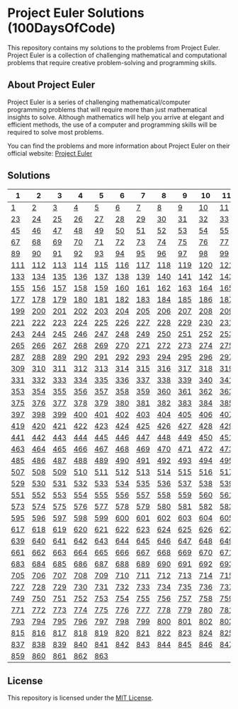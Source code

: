 # Project Euler Solutions (100DaysOfCode)

This repository contains my solutions to the problems from Project Euler. Project Euler is a collection of challenging mathematical and computational problems that require creative problem-solving and programming skills.

## About Project Euler

Project Euler is a series of challenging mathematical/computer programming problems that will require more than just mathematical insights to solve. Although mathematics will help you arrive at elegant and efficient methods, the use of a computer and programming skills will be required to solve most problems.

You can find the problems and more information about Project Euler on their official website: [Project Euler](https://projecteuler.net/)

## Solutions

| 1                        | 2                        | 3        | 4        | 5                        | 6                        | 7        | 8        | 9        | 10       | 11       | 12       | 13       | 14       | 15       | 16       | 17       | 18       | 19       | 20       | 21       | 22       |
| ------------------------ | ------------------------ | -------- | -------- | ------------------------ | ------------------------ | -------- | -------- | -------- | -------- | -------- | -------- | -------- | -------- | -------- | -------- | -------- | -------- | -------- | -------- | -------- | -------- |
| [1](./day1/problem_1.py) | [2](./day2/problem_2.py) | [3](.)   | [4](.)   | [5](./day2/problem_5.py) | [6](./day2/problem_6.py) | [7](.)   | [8](.)   | [9](.)   | [10](.)  | [11](.)  | [12](.)  | [13](.)  | [14](.)  | [15](.)  | [16](.)  | [17](.)  | [18](.)  | [19](.)  | [20](.)  | [21](.)  | [22](.)  |
| [23](.)                  | [24](.)                  | [25](.)  | [26](.)  | [27](.)                  | [28](.)                  | [29](.)  | [30](.)  | [31](.)  | [32](.)  | [33](.)  | [34](.)  | [35](.)  | [36](.)  | [37](.)  | [38](.)  | [39](.)  | [40](.)  | [41](.)  | [42](.)  | [43](.)  | [44](.)  |
| [45](.)                  | [46](.)                  | [47](.)  | [48](.)  | [49](.)                  | [50](.)                  | [51](.)  | [52](.)  | [53](.)  | [54](.)  | [55](.)  | [56](.)  | [57](.)  | [58](.)  | [59](.)  | [60](.)  | [61](.)  | [62](.)  | [63](.)  | [64](.)  | [65](.)  | [66](.)  |
| [67](.)                  | [68](.)                  | [69](.)  | [70](.)  | [71](.)                  | [72](.)                  | [73](.)  | [74](.)  | [75](.)  | [76](.)  | [77](.)  | [78](.)  | [79](.)  | [80](.)  | [81](.)  | [82](.)  | [83](.)  | [84](.)  | [85](.)  | [86](.)  | [87](.)  | [88](.)  |
| [89](.)                  | [90](.)                  | [91](.)  | [92](.)  | [93](.)                  | [94](.)                  | [95](.)  | [96](.)  | [97](.)  | [98](.)  | [99](.)  | [100](.) | [101](.) | [102](.) | [103](.) | [104](.) | [105](.) | [106](.) | [107](.) | [108](.) | [109](.) | [110](.) |
| [111](.)                 | [112](.)                 | [113](.) | [114](.) | [115](.)                 | [116](.)                 | [117](.) | [118](.) | [119](.) | [120](.) | [121](.) | [122](.) | [123](.) | [124](.) | [125](.) | [126](.) | [127](.) | [128](.) | [129](.) | [130](.) | [131](.) | [132](.) |
| [133](.)                 | [134](.)                 | [135](.) | [136](.) | [137](.)                 | [138](.)                 | [139](.) | [140](.) | [141](.) | [142](.) | [143](.) | [144](.) | [145](.) | [146](.) | [147](.) | [148](.) | [149](.) | [150](.) | [151](.) | [152](.) | [153](.) | [154](.) |
| [155](.)                 | [156](.)                 | [157](.) | [158](.) | [159](.)                 | [160](.)                 | [161](.) | [162](.) | [163](.) | [164](.) | [165](.) | [166](.) | [167](.) | [168](.) | [169](.) | [170](.) | [171](.) | [172](.) | [173](.) | [174](.) | [175](.) | [176](.) |
| [177](.)                 | [178](.)                 | [179](.) | [180](.) | [181](.)                 | [182](.)                 | [183](.) | [184](.) | [185](.) | [186](.) | [187](.) | [188](.) | [189](.) | [190](.) | [191](.) | [192](.) | [193](.) | [194](.) | [195](.) | [196](.) | [197](.) | [198](.) |
| [199](.)                 | [200](.)                 | [201](.) | [202](.) | [203](.)                 | [204](.)                 | [205](.) | [206](.) | [207](.) | [208](.) | [209](.) | [210](.) | [211](.) | [212](.) | [213](.) | [214](.) | [215](.) | [216](.) | [217](.) | [218](.) | [219](.) | [220](.) |
| [221](.)                 | [222](.)                 | [223](.) | [224](.) | [225](.)                 | [226](.)                 | [227](.) | [228](.) | [229](.) | [230](.) | [231](.) | [232](.) | [233](.) | [234](.) | [235](.) | [236](.) | [237](.) | [238](.) | [239](.) | [240](.) | [241](.) | [242](.) |
| [243](.)                 | [244](.)                 | [245](.) | [246](.) | [247](.)                 | [248](.)                 | [249](.) | [250](.) | [251](.) | [252](.) | [253](.) | [254](.) | [255](.) | [256](.) | [257](.) | [258](.) | [259](.) | [260](.) | [261](.) | [262](.) | [263](.) | [264](.) |
| [265](.)                 | [266](.)                 | [267](.) | [268](.) | [269](.)                 | [270](.)                 | [271](.) | [272](.) | [273](.) | [274](.) | [275](.) | [276](.) | [277](.) | [278](.) | [279](.) | [280](.) | [281](.) | [282](.) | [283](.) | [284](.) | [285](.) | [286](.) |
| [287](.)                 | [288](.)                 | [289](.) | [290](.) | [291](.)                 | [292](.)                 | [293](.) | [294](.) | [295](.) | [296](.) | [297](.) | [298](.) | [299](.) | [300](.) | [301](.) | [302](.) | [303](.) | [304](.) | [305](.) | [306](.) | [307](.) | [308](.) |
| [309](.)                 | [310](.)                 | [311](.) | [312](.) | [313](.)                 | [314](.)                 | [315](.) | [316](.) | [317](.) | [318](.) | [319](.) | [320](.) | [321](.) | [322](.) | [323](.) | [324](.) | [325](.) | [326](.) | [327](.) | [328](.) | [329](.) | [330](.) |
| [331](.)                 | [332](.)                 | [333](.) | [334](.) | [335](.)                 | [336](.)                 | [337](.) | [338](.) | [339](.) | [340](.) | [341](.) | [342](.) | [343](.) | [344](.) | [345](.) | [346](.) | [347](.) | [348](.) | [349](.) | [350](.) | [351](.) | [352](.) |
| [353](.)                 | [354](.)                 | [355](.) | [356](.) | [357](.)                 | [358](.)                 | [359](.) | [360](.) | [361](.) | [362](.) | [363](.) | [364](.) | [365](.) | [366](.) | [367](.) | [368](.) | [369](.) | [370](.) | [371](.) | [372](.) | [373](.) | [374](.) |
| [375](.)                 | [376](.)                 | [377](.) | [378](.) | [379](.)                 | [380](.)                 | [381](.) | [382](.) | [383](.) | [384](.) | [385](.) | [386](.) | [387](.) | [388](.) | [389](.) | [390](.) | [391](.) | [392](.) | [393](.) | [394](.) | [395](.) | [396](.) |
| [397](.)                 | [398](.)                 | [399](.) | [400](.) | [401](.)                 | [402](.)                 | [403](.) | [404](.) | [405](.) | [406](.) | [407](.) | [408](.) | [409](.) | [410](.) | [411](.) | [412](.) | [413](.) | [414](.) | [415](.) | [416](.) | [417](.) | [418](.) |
| [419](.)                 | [420](.)                 | [421](.) | [422](.) | [423](.)                 | [424](.)                 | [425](.) | [426](.) | [427](.) | [428](.) | [429](.) | [430](.) | [431](.) | [432](.) | [433](.) | [434](.) | [435](.) | [436](.) | [437](.) | [438](.) | [439](.) | [440](.) |
| [441](.)                 | [442](.)                 | [443](.) | [444](.) | [445](.)                 | [446](.)                 | [447](.) | [448](.) | [449](.) | [450](.) | [451](.) | [452](.) | [453](.) | [454](.) | [455](.) | [456](.) | [457](.) | [458](.) | [459](.) | [460](.) | [461](.) | [462](.) |
| [463](.)                 | [464](.)                 | [465](.) | [466](.) | [467](.)                 | [468](.)                 | [469](.) | [470](.) | [471](.) | [472](.) | [473](.) | [474](.) | [475](.) | [476](.) | [477](.) | [478](.) | [479](.) | [480](.) | [481](.) | [482](.) | [483](.) | [484](.) |
| [485](.)                 | [486](.)                 | [487](.) | [488](.) | [489](.)                 | [490](.)                 | [491](.) | [492](.) | [493](.) | [494](.) | [495](.) | [496](.) | [497](.) | [498](.) | [499](.) | [500](.) | [501](.) | [502](.) | [503](.) | [504](.) | [505](.) | [506](.) |
| [507](.)                 | [508](.)                 | [509](.) | [510](.) | [511](.)                 | [512](.)                 | [513](.) | [514](.) | [515](.) | [516](.) | [517](.) | [518](.) | [519](.) | [520](.) | [521](.) | [522](.) | [523](.) | [524](.) | [525](.) | [526](.) | [527](.) | [528](.) |
| [529](.)                 | [530](.)                 | [531](.) | [532](.) | [533](.)                 | [534](.)                 | [535](.) | [536](.) | [537](.) | [538](.) | [539](.) | [540](.) | [541](.) | [542](.) | [543](.) | [544](.) | [545](.) | [546](.) | [547](.) | [548](.) | [549](.) | [550](.) |
| [551](.)                 | [552](.)                 | [553](.) | [554](.) | [555](.)                 | [556](.)                 | [557](.) | [558](.) | [559](.) | [560](.) | [561](.) | [562](.) | [563](.) | [564](.) | [565](.) | [566](.) | [567](.) | [568](.) | [569](.) | [570](.) | [571](.) | [572](.) |
| [573](.)                 | [574](.)                 | [575](.) | [576](.) | [577](.)                 | [578](.)                 | [579](.) | [580](.) | [581](.) | [582](.) | [583](.) | [584](.) | [585](.) | [586](.) | [587](.) | [588](.) | [589](.) | [590](.) | [591](.) | [592](.) | [593](.) | [594](.) |
| [595](.)                 | [596](.)                 | [597](.) | [598](.) | [599](.)                 | [600](.)                 | [601](.) | [602](.) | [603](.) | [604](.) | [605](.) | [606](.) | [607](.) | [608](.) | [609](.) | [610](.) | [611](.) | [612](.) | [613](.) | [614](.) | [615](.) | [616](.) |
| [617](.)                 | [618](.)                 | [619](.) | [620](.) | [621](.)                 | [622](.)                 | [623](.) | [624](.) | [625](.) | [626](.) | [627](.) | [628](.) | [629](.) | [630](.) | [631](.) | [632](.) | [633](.) | [634](.) | [635](.) | [636](.) | [637](.) | [638](.) |
| [639](.)                 | [640](.)                 | [641](.) | [642](.) | [643](.)                 | [644](.)                 | [645](.) | [646](.) | [647](.) | [648](.) | [649](.) | [650](.) | [651](.) | [652](.) | [653](.) | [654](.) | [655](.) | [656](.) | [657](.) | [658](.) | [659](.) | [660](.) |
| [661](.)                 | [662](.)                 | [663](.) | [664](.) | [665](.)                 | [666](.)                 | [667](.) | [668](.) | [669](.) | [670](.) | [671](.) | [672](.) | [673](.) | [674](.) | [675](.) | [676](.) | [677](.) | [678](.) | [679](.) | [680](.) | [681](.) | [682](.) |
| [683](.)                 | [684](.)                 | [685](.) | [686](.) | [687](.)                 | [688](.)                 | [689](.) | [690](.) | [691](.) | [692](.) | [693](.) | [694](.) | [695](.) | [696](.) | [697](.) | [698](.) | [699](.) | [700](.) | [701](.) | [702](.) | [703](.) | [704](.) |
| [705](.)                 | [706](.)                 | [707](.) | [708](.) | [709](.)                 | [710](.)                 | [711](.) | [712](.) | [713](.) | [714](.) | [715](.) | [716](.) | [717](.) | [718](.) | [719](.) | [720](.) | [721](.) | [722](.) | [723](.) | [724](.) | [725](.) | [726](.) |
| [727](.)                 | [728](.)                 | [729](.) | [730](.) | [731](.)                 | [732](.)                 | [733](.) | [734](.) | [735](.) | [736](.) | [737](.) | [738](.) | [739](.) | [740](.) | [741](.) | [742](.) | [743](.) | [744](.) | [745](.) | [746](.) | [747](.) | [748](.) |
| [749](.)                 | [750](.)                 | [751](.) | [752](.) | [753](.)                 | [754](.)                 | [755](.) | [756](.) | [757](.) | [758](.) | [759](.) | [760](.) | [761](.) | [762](.) | [763](.) | [764](.) | [765](.) | [766](.) | [767](.) | [768](.) | [769](.) | [770](.) |
| [771](.)                 | [772](.)                 | [773](.) | [774](.) | [775](.)                 | [776](.)                 | [777](.) | [778](.) | [779](.) | [780](.) | [781](.) | [782](.) | [783](.) | [784](.) | [785](.) | [786](.) | [787](.) | [788](.) | [789](.) | [790](.) | [791](.) | [792](.) |
| [793](.)                 | [794](.)                 | [795](.) | [796](.) | [797](.)                 | [798](.)                 | [799](.) | [800](.) | [801](.) | [802](.) | [803](.) | [804](.) | [805](.) | [806](.) | [807](.) | [808](.) | [809](.) | [810](.) | [811](.) | [812](.) | [813](.) | [814](.) |
| [815](.)                 | [816](.)                 | [817](.) | [818](.) | [819](.)                 | [820](.)                 | [821](.) | [822](.) | [823](.) | [824](.) | [825](.) | [826](.) | [827](.) | [828](.) | [829](.) | [830](.) | [831](.) | [832](.) | [833](.) | [834](.) | [835](.) | [836](.) |
| [837](.)                 | [838](.)                 | [839](.) | [840](.) | [841](.)                 | [842](.)                 | [843](.) | [844](.) | [845](.) | [846](.) | [847](.) | [848](.) | [849](.) | [850](.) | [851](.) | [852](.) | [853](.) | [854](.) | [855](.) | [856](.) | [857](.) | [858](.) |
| [859](.)                 | [860](.)                 | [861](.) | [862](.) | [863](.)                 |

## License

This repository is licensed under the [MIT License](LICENSE).
